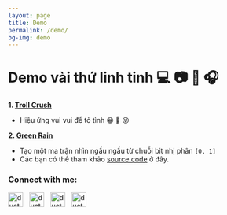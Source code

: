 ```yaml
---
layout: page
title: Demo
permalink: /demo/
bg-img: demo
---
```


# Demo vài thứ linh tinh 💻 📷 🎹 🎧

**1. [Troll Crush](/something/crush/index.html)**
- Hiệu ứng vui vui để  tỏ tình 😁 🥰 😜

**2. [Green Rain](/something/green-rain/index.html)**
- Tạo một ma trận nhìn ngầu ngầu từ chuỗi bit nhị phân `[0, 1]`
- Các bạn có thể  tham khảo [source code](https://github.com/ductnn/Green-Rain)
ở đây.


### Connect with me:

[<img align="left" alt="ductnn.github.io" style="width: 30px;" src="https://avatars.githubusercontent.com/u/22121217?s=400&u=b331f35d43e369366b36162c77b89437a83b7ca3&v=4" />][website]
[<img align="left" alt="ductnn | Twitter" style="width: 30px; padding-left: 0px;margin-left: 10px;" src="https://cdn.jsdelivr.net/npm/simple-icons@v3/icons/twitter.svg" />][twitter]
[<img align="left" alt="ductnn | LinkedIn" style="width: 30px; padding-left: 0px;margin-left: 10px;" src="https://cdn.jsdelivr.net/npm/simple-icons@v3/icons/linkedin.svg" />][linkedin]
[<img align="left" alt="ductnn | Instagram" style="width: 30px; padding-left: 0px;margin-left: 10px;" src="https://cdn.jsdelivr.net/npm/simple-icons@v3/icons/instagram.svg" />][instagram]

[website]: https://ductnn.github.io
[twitter]: https://twitter.com/ductn4
[instagram]: https://instagram.com/ductn4
[linkedin]: https://linkedin.com/in/ductnn